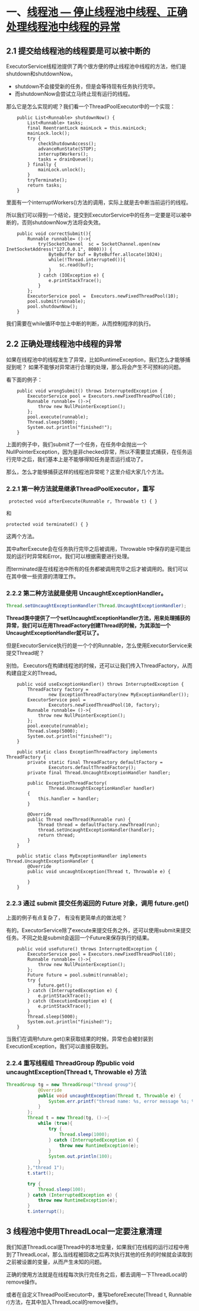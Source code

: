 # 一、[线程池 — 停止线程池中线程、正确处理线程池中线程的异常](https://blog.csdn.net/weixin_48655626/article/details/109250330)


## 2.1 提交给线程池的线程要是可以被中断的

ExecutorService线程池提供了两个很方便的停止线程池中线程的方法，他们是shutdown和shutdownNow。

- shutdown不会接受新的任务，但是会等待现有任务执行完毕。
- 而shutdownNow会尝试立马终止现有运行的线程。

那么它是怎么实现的呢？我们看一个ThreadPoolExecutor中的一个实现：

```
    public List<Runnable> shutdownNow() {
        List<Runnable> tasks;
        final ReentrantLock mainLock = this.mainLock;
        mainLock.lock();
        try {
            checkShutdownAccess();
            advanceRunState(STOP);
            interruptWorkers();
            tasks = drainQueue();
        } finally {
            mainLock.unlock();
        }
        tryTerminate();
        return tasks;
    }

```

里面有一个interruptWorkers()方法的调用，实际上就是去中断当前运行的线程。

所以我们可以得到一个结论，提交到ExecutorService中的任务一定要是可以被中断的，否则shutdownNow方法将会失效。

```
    public void correctSubmit(){
        Runnable runnable= ()->{
            try(SocketChannel  sc = SocketChannel.open(new InetSocketAddress("127.0.0.1", 8080))) {
                ByteBuffer buf = ByteBuffer.allocate(1024);
                while(!Thread.interrupted()){
                    sc.read(buf);
                }
            } catch (IOException e) {
                e.printStackTrace();
            }
        };
        ExecutorService pool =  Executors.newFixedThreadPool(10);
        pool.submit(runnable);
        pool.shutdownNow();
    }

```

我们需要在while循环中加上中断的判断，从而控制程序的执行。

## 2.2 正确处理线程池中线程的异常

如果在线程池中的线程发生了异常，比如RuntimeException，我们怎么才能够捕捉到呢？ 如果不能够对异常进行合理的处理，那么将会产生不可预料的问题。

看下面的例子：

```
    public void wrongSubmit() throws InterruptedException {
        ExecutorService pool = Executors.newFixedThreadPool(10);
        Runnable runnable= ()->{
            throw new NullPointerException();
        };
        pool.execute(runnable);
        Thread.sleep(5000);
        System.out.println("finished!");
    }

```

上面的例子中，我们submit了一个任务，在任务中会抛出一个NullPointerException，因为是非checked异常，所以不需要显式捕获，在任务运行完毕之后，我们基本上是不能够得知任务是否运行成功了。

那么，怎么才能够捕获这样的线程池异常呢？这里介绍大家几个方法。

### 2.2.1 第一种方法就是继承ThreadPoolExecutor，重写

```
 protected void afterExecute(Runnable r, Throwable t) { }

```

和

```
protected void terminated() { }

```

这两个方法。

其中afterExecute会在任务执行完毕之后被调用，Throwable t中保存的是可能出现的运行时异常和Error。我们可以根据需要进行处理。

而terminated是在线程池中所有的任务都被调用完毕之后才被调用的。我们可以在其中做一些资源的清理工作。

### 2.2.2 第二种方法就是使用 UncaughtExceptionHandler。
```java
Thread.setUncaughtExceptionHandler(Thread.UncaughtExceptionHandler);
```

**Thread类中提供了一个setUncaughtExceptionHandler方法，用来处理捕获的异常，我们可以在用ThreadFactory创建Thread的时候，为其添加一个UncaughtExceptionHandler就可以了。**

但是ExecutorService执行的是一个个的Runnable，怎么使用ExecutorService来提交Thread呢？

别怕， Executors在构建线程池的时候，还可以让我们传入ThreadFactory，从而构建自定义的Thread。

```
    public void useExceptionHandler() throws InterruptedException {
        ThreadFactory factory =
                new ExceptionThreadFactory(new MyExceptionHandler());
        ExecutorService pool =
                Executors.newFixedThreadPool(10, factory);
        Runnable runnable= ()->{
            throw new NullPointerException();
        };
        pool.execute(runnable);
        Thread.sleep(5000);
        System.out.println("finished!");
    }

    public static class ExceptionThreadFactory implements ThreadFactory {
        private static final ThreadFactory defaultFactory =
                Executors.defaultThreadFactory();
        private final Thread.UncaughtExceptionHandler handler;

        public ExceptionThreadFactory(
                Thread.UncaughtExceptionHandler handler)
        {
            this.handler = handler;
        }

        @Override
        public Thread newThread(Runnable run) {
            Thread thread = defaultFactory.newThread(run);
            thread.setUncaughtExceptionHandler(handler);
            return thread;
        }
    }

    public static class MyExceptionHandler implements Thread.UncaughtExceptionHandler {
        @Override
        public void uncaughtException(Thread t, Throwable e) {

        }
    }

```
### 2.2.3 通过 submit 提交任务返回的 Future 对象，调用 future.get()
上面的例子有点复杂了， 有没有更简单点的做法呢？

有的。ExecutorService除了execute来提交任务之外，还可以使用submit来提交任务。不同之处是submit会返回一个Future来保存执行的结果。

```
    public void useFuture() throws InterruptedException {
        ExecutorService pool = Executors.newFixedThreadPool(10);
        Runnable runnable= ()->{
            throw new NullPointerException();
        };
        Future future = pool.submit(runnable);
        try {
            future.get();
        } catch (InterruptedException e) {
            e.printStackTrace();
        } catch (ExecutionException e) {
            e.printStackTrace();
        }
        Thread.sleep(5000);
        System.out.println("finished!");
    }

```

当我们在调用future.get()来获取结果的时候，异常也会被封装到ExecutionException，我们可以直接获取到。

### 2.2.4 重写线程组 ThreadGroup 的public void uncaughtException(Thread t, Throwable e) 方法
```java
ThreadGroup tg = new ThreadGroup("thread group"){
            @Override
            public void uncaughtException(Thread t, Throwable e) {
                System.err.printf("thread name: %s, error message %s; %n", t.getName(), e.getMessage());
            }
        };
        Thread t = new Thread(tg, ()->{
            while (true){
                try {
                    Thread.sleep(1000);
                } catch (InterruptedException e) {
                    throw new RuntimeException(e);
                }
                System.out.println(100);
            }
        },"thread 1");
        t.start();

        try {
            Thread.sleep(100);
        } catch (InterruptedException e) {
            throw new RuntimeException(e);
        }
        t.interrupt();
```
## 3 线程池中使用ThreadLocal一定要注意清理

我们知道ThreadLocal是Thread中的本地变量，如果我们在线程的运行过程中用到了ThreadLocal，那么当线程被回收之后再次执行其他的任务的时候就会读取到之前被设置的变量，从而产生未知的问题。

正确的使用方法就是在线程每次执行完任务之后，都去调用一下ThreadLocal的remove操作。

或者在自定义ThreadPoolExecutor中，重写beforeExecute(Thread t, Runnable r)方法，在其中加入ThreadLocal的remove操作。

